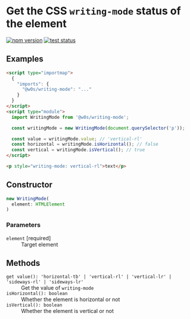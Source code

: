 # Get the CSS `writing-mode` status of the element

[![npm version](https://badge.fury.io/js/%40w0s%2Fwriting-mode.svg)](https://www.npmjs.com/package/@w0s/writing-mode)
[![test status](https://github.com/SaekiTominaga/frontend/actions/workflows/writing-mode-test.yml/badge.svg)](https://github.com/SaekiTominaga/frontend/actions/workflows/writing-mode-test.yml)

## Examples

```HTML
<script type="importmap">
  {
    "imports": {
      "@w0s/writing-mode": "..."
    }
  }
</script>
<script type="module">
  import WritingMode from '@w0s/writing-mode';

  const writingMode = new WritingMode(document.querySelector('p'));

  const value = writingMode.value; // 'vertical-rl'
  const horizontal = writingMode.isHorizontal(); // false
  const vertical = writingMode.isVertical(); // true
</script>

<p style="writing-mode: vertical-rl">text</p>
```

## Constructor

```TypeScript
new WritingMode(
  element: HTMLElement
)
```

### Parameters

<dl>
<dt><code>element</code> [required]</dt>
<dd>Target element</dd>
</dl>

## Methods

<dl>
<dt><code>get value(): 'horizontal-tb' | 'vertical-rl' | 'vertical-lr' | 'sideways-rl' | 'sideways-lr'</code></dt>
<dd>Get the value of <code>writing-mode</code></dd>
<dt><code>isHorizontal(): boolean</code></dt>
<dd>Whether the element is horizontal or not</dd>
<dt><code>isVertical(): boolean</code></dt>
<dd>Whether the element is vertical or not</dd>
</dl>
